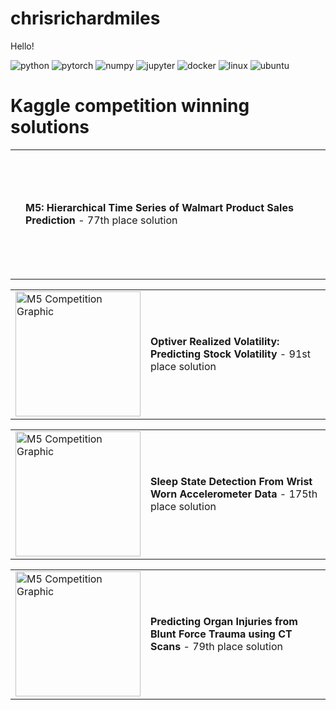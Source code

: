 chrisrichardmiles
================

<!-- WARNING: THIS FILE WAS AUTOGENERATED! DO NOT EDIT! -->

Hello!
<p align="left">
  <img alt="python" src="https://img.shields.io/badge/Python-3776AB?style=flat-square&logo=python&logoColor=white" />
  <img alt="pytorch" src="https://img.shields.io/badge/PyTorch-EE4C2C?style=flat-square&logo=PyTorch&logoColor=white" />  <img alt="numpy" src="https://img.shields.io/badge/Numpy-777BB4?style=flat-square&logo=numpy&logoColor=white" >
  <img alt="jupyter" src="https://img.shields.io/badge/Jupyter-F37626.svg?&style=flat-square&logo=Jupyter&logoColor=white" >
  <img alt="docker" src="https://img.shields.io/badge/Docker-2CA5E0?style=flat-square&logo=docker&logoColor=white" >
  <img alt="linux" src="https://img.shields.io/badge/Linux-FCC624?style=flat-square&logo=linux&logoColor=black" />
  <img alt="ubuntu" src="https://img.shields.io/badge/Ubuntu-E95420?style=flat-square&logo=ubuntu&logoColor=white" >
</p>

# Kaggle competition winning solutions

<table>
  <tr>
    <td>
      <a href="https://github.com/ChrisRichardMiles/chrisrichardmiles/tree/master/projects/m5">
        <img src="https://raw.githubusercontent.com/ChrisRichardMiles/chrisrichardmiles/master/DALL%C2%B7E%202024-03-21%2001.29.12%20-%20Design%20a%20vibrant%20and%20engaging%20graphic%20for%20a%20sales%20forecasting%20project%20focused%20on%20predicting%20Walmart%20product%20sales.%20The%20image%20should%20feature%20elements%20a.webp" alt="M5 Competition Graphic" width="00" height="200"/>
      </a>
    </td>
    <td>
      <strong>M5: Hierarchical Time Series of Walmart Product Sales Prediction</strong> - 77th place solution
    </td>
  </tr>
</table>

<table>
  <tr>
    <td>
      <a href="https://github.com/ChrisRichardMiles/chrisrichardmiles/tree/master/projects/optiver">
        <img src="https://raw.githubusercontent.com/ChrisRichardMiles/chrisrichardmiles/master/images/DALL%C2%B7E%202024-03-21%2001.49.02%20-%20Create%20a%20clean%20and%20professional%20graphic%20for%20a%20project%20titled%20'Optiver%20Realized%20Volatility_%20Predicting%20Stock%20Volatility%20-%2091st%20place%20solution'.%20The%20ima.webp" alt="M5 Competition Graphic" width="200" height="200"/>
      </a>
    </td>
    <td>
      <strong>Optiver Realized Volatility: Predicting Stock Volatility</strong> - 91st place solution
    </td>
  </tr>
</table>

<table>
  <tr>
    <td>
      <a href="https://github.com/ChrisRichardMiles/sleep_state_detection">
        <img src="https://raw.githubusercontent.com/ChrisRichardMiles/chrisrichardmiles/master/images/DALL%C2%B7E%202024-03-21%2001.53.40%20-%20Design%20a%20graphic%20for%20a%20project%20titled%20'Sleep%20State%20Detection%20From%20Wrist%20Worn%20Accelerometer%20Data%20-%20175th%20place%20solution'.%20The%20image%20should%20focus%20on%20the.webp" alt="M5 Competition Graphic" width="200" height="200"/>
      </a>
    </td>
    <td>
      <strong>Sleep State Detection From Wrist Worn Accelerometer Data</strong> - 175th place solution
    </td>
  </tr>
</table>

<table>
  <tr>
    <td>
      <a href="https://github.com/ChrisRichardMiles/rsna_ab_trauma">
        <img src="https://raw.githubusercontent.com/ChrisRichardMiles/chrisrichardmiles/master/images/DALL%C2%B7E%202024-03-21%2001.58.55%20-%20Create%20a%20realistic%203D%20rendering%20of%20a%20CT%20scan%20showcasing%20human%20organs.%20The%20image%20should%20focus%20on%20the%20detailed%20internal%20structure%20of%20multiple%20organs%2C%20vi.webp" alt="M5 Competition Graphic" width="200" height="200"/>
      </a>
    </td>
    <td>
      <strong>Predicting Organ Injuries from Blunt Force Trauma using CT Scans</strong> - 79th place solution
    </td>
  </tr>
</table>